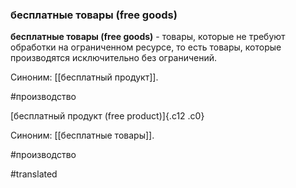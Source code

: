 ### бесплатные товары (free goods)

**бесплатные товары (free goods)** - товары, которые не требуют обработки на ограниченном ресурсе, то есть товары, которые производятся исключительно без ограничений.

Синоним: [[бесплатный продукт]].

#производство

[бесплатный продукт (free product)]{.c12 .c0}

Синоним: [[бесплатные товары]].

#производство

#translated
